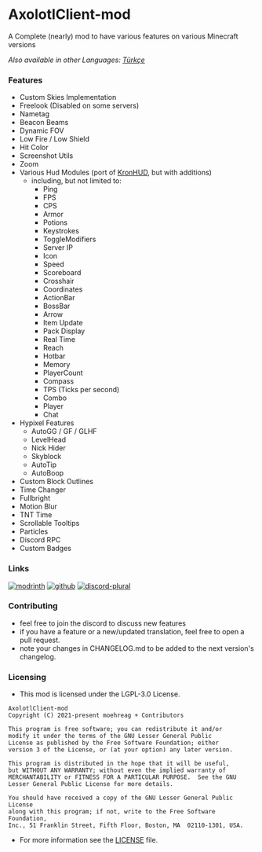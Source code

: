 # AxolotlClient-mod

A Complete (nearly) mod to have various features on various Minecraft versions

*Also available in other Languages: [Türkçe](doc/README-tr.md)*

### Features

- Custom Skies Implementation
- Freelook (Disabled on some servers)
- Nametag
- Beacon Beams
- Dynamic FOV
- Low Fire / Low Shield
- Hit Color
- Screenshot Utils
- Zoom
- Various Hud Modules (port of [KronHUD](https://github.com/DarkKronicle/KronHUD), but with additions)
  - including, but not limited to:
    - Ping
    - FPS
    - CPS
    - Armor
    - Potions
    - Keystrokes
    - ToggleModifiers
    - Server IP
    - Icon
    - Speed
    - Scoreboard
    - Crosshair
    - Coordinates
    - ActionBar
    - BossBar
    - Arrow
    - Item Update
    - Pack Display
    - Real Time
    - Reach
    - Hotbar
    - Memory
    - PlayerCount
    - Compass
    - TPS (Ticks per second)
    - Combo
    - Player
    - Chat
- Hypixel Features
  - AutoGG / GF / GLHF
  - LevelHead
  - Nick Hider
  - Skyblock
  - AutoTip
  - AutoBoop
- Custom Block Outlines
- Time Changer
- Fullbright
- Motion Blur
- TNT Time
- Scrollable Tooltips
- Particles
- Discord RPC
- Custom Badges

### Links

[![modrinth](https://cdn.jsdelivr.net/npm/@intergrav/devins-badges@2/assets/cozy/available/modrinth_64h.png)](https://modrinth.com/mod/axolotlclient)
[![github](https://cdn.jsdelivr.net/npm/@intergrav/devins-badges@2/assets/cozy/available/github_64h.png)](https://github.com/AxolotlClient/AxolotlClient-mod/releases)
[![discord-plural](https://cdn.jsdelivr.net/npm/@intergrav/devins-badges@3/assets/cozy/social/discord-plural_64h.png)](https://discord.gg/WyMjeX3vka)
### Contributing

- feel free to join the discord to discuss new features
- if you have a feature or a new/updated translation, feel free to open a pull request.
- note your changes in CHANGELOG.md to be added to the next version's changelog.

### Licensing

- This mod is licensed under the LGPL-3.0 License.
```
AxolotlClient-mod
Copyright (C) 2021-present moehreag + Contributors

This program is free software; you can redistribute it and/or
modify it under the terms of the GNU Lesser General Public
License as published by the Free Software Foundation; either
version 3 of the License, or (at your option) any later version.

This program is distributed in the hope that it will be useful,
but WITHOUT ANY WARRANTY; without even the implied warranty of
MERCHANTABILITY or FITNESS FOR A PARTICULAR PURPOSE.  See the GNU
Lesser General Public License for more details.

You should have received a copy of the GNU Lesser General Public License
along with this program; if not, write to the Free Software Foundation,
Inc., 51 Franklin Street, Fifth Floor, Boston, MA  02110-1301, USA.
```
- For more information see the [LICENSE](LICENSE) file.
